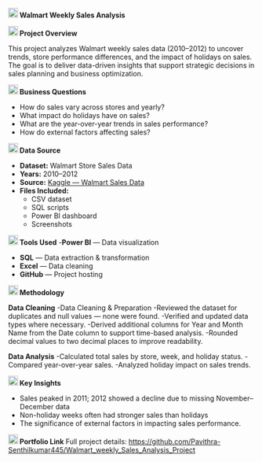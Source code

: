   **<img width="20" height="20" alt="store (1)" src="https://github.com/user-attachments/assets/649ac920-9416-42cf-aeae-79a37fa2241a" />
    Walmart Weekly Sales Analysis**

 
 **<img width="20" height="20" alt="bar-chart" src="https://github.com/user-attachments/assets/0d692803-97c6-41ce-b00d-03d350f56def" />
Project Overview**
  
This project analyzes Walmart weekly sales data (2010–2012) to uncover trends, store performance differences, and the impact of holidays on sales.
The goal is to deliver data-driven insights that support strategic decisions in sales planning and business optimization.

**<img width="20" height="20" alt="target (1)" src="https://github.com/user-attachments/assets/fd5fe703-1285-45ab-b863-71c9d6add488" />
Business Questions**

- How do sales vary across stores and yearly?
- What impact do holidays have on sales?
- What are the year-over-year trends in sales performance?
- How do external factors affecting sales?

  
**<img width="20" height="20" alt="data-collection" src="https://github.com/user-attachments/assets/698e83bb-6bae-46d1-96ab-f73775c20a25" />
Data Source**
- **Dataset:** Walmart Store Sales Data  
- **Years:** 2010–2012  
- **Source:** [Kaggle — Walmart Sales Data](https://www.kaggle.com/datasets/mikhail1681/walmart-sales) 
- **Files Included:**  
  - CSV dataset  
  - SQL scripts  
  - Power BI dashboard  
  - Screenshots
  
**<img width="20" height="20" alt="settings" src="https://github.com/user-attachments/assets/6693a252-51b4-4ef0-b94a-6287d37c13e7" />
Tools Used**
-**Power BI** — Data visualization  
- **SQL** — Data extraction & transformation  
- **Excel** — Data cleaning  
- **GitHub** — Project hosting

**<img width="20" height="20" alt="methodology" src="https://github.com/user-attachments/assets/57583b9f-bd9d-4d47-9631-706eaef82de5" />
Methodology**
 
  **Data Cleaning**
-Data Cleaning & Preparation
-Reviewed the dataset for duplicates and null values — none were found.
-Verified and updated data types where necessary.
-Derived additional columns for Year and Month Name from the Date column to support time-based analysis.
-Rounded decimal values to two decimal places to improve readability.

  **Data Analysis**
-Calculated total sales by store, week, and holiday status.
-Compared year-over-year sales.
-Analyzed holiday impact on sales trends.
  

**<img width="20" height="20" alt="exploration" src="https://github.com/user-attachments/assets/e51e94eb-f8c3-4264-b783-0611762800d4" />
Key Insights**
- Sales peaked in 2011; 2012 showed a decline due to missing November–December data  
- Non-holiday weeks often had stronger sales than holidays  
- The significance of external factors in impacting sales performance.

**<img width="20" height="20" alt="link" src="https://github.com/user-attachments/assets/67e64927-4348-4c3f-bbec-24a414945967" />
Portfolio Link**
Full project details: https://github.com/Pavithra-Senthilkumar445/Walmart_weekly_Sales_Analysis_Project
